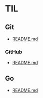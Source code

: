 # TIL

## Git

- [README.md](./Git/README.md)

### GitHub

- [README.md](./Git/GitHub/README.md)

## Go

- [README.md](./Go/README.md)

